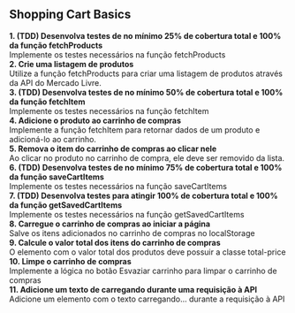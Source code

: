 Shopping Cart Basics
---

**1. (TDD) Desenvolva testes de no mínimo 25% de cobertura total e 100% da função fetchProducts** <br>
Implemente os testes necessários na função fetchProducts <br>
**2. Crie uma listagem de produtos** <br>
Utilize a função fetchProducts para criar uma listagem de produtos através da API do Mercado Livre. <br>
**3. (TDD) Desenvolva testes de no mínimo 50% de cobertura total e 100% da função fetchItem** <br>
Implemente os testes necessários na função fetchItem <br>
**4. Adicione o produto ao carrinho de compras** <br>
Implemente a função fetchItem para retornar dados de um produto e adicioná-lo ao carrinho. <br>
**5. Remova o item do carrinho de compras ao clicar nele** <br>
Ao clicar no produto no carrinho de compra, ele deve ser removido da lista.<br>
**6. (TDD) Desenvolva testes de no mínimo 75% de cobertura total e 100% da função saveCartItems** <br>
Implemente os testes necessários na função saveCartItems <br>
**7. (TDD) Desenvolva testes para atingir 100% de cobertura total e 100% da função getSavedCartItems** <br>
Implemente os testes necessários na função getSavedCartItems <br>
**8. Carregue o carrinho de compras ao iniciar a página** <br>
Salve os itens adicionados no carrinho de compras no localStorage <br>
**9. Calcule o valor total dos itens do carrinho de compras** <br>
O elemento com o valor total dos produtos deve possuir a classe total-price <br>
**10. Limpe o carrinho de compras** <br>
Implemente a lógica no botão Esvaziar carrinho para limpar o carrinho de compras <br>
**11. Adicione um texto de carregando durante uma requisição à API** <br>
Adicione um elemento com o texto carregando... durante a requisição à API <br>
